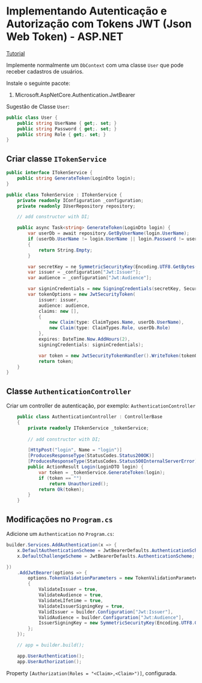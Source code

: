 # Implementando Autenticação e Autorização com Tokens JWT (Json Web Token) - ASP.NET
[Tutorial](https://www.youtube.com/watch?v=nv5xGOXZxJc)

Implemente normalmente um `DbContext` com uma classe `User` que pode receber cadastros de usuários.

Instale o seguinte pacote:

1. Microsoft.AspNetCore.Authentication.JwtBearer

Sugestão de Classe `User`:

```csharp
public class User {
    public string UserName { get;. set; }
    public string Password { get;. set; }
    public string Role { get;. set; }
}
```

## Criar classe `ITokenService`

```csharp
public interface ITokenService {
    public string GenerateToken(LoginDto login);
}

public class TokenService : ITokenService {
    private readonly IConfiguration _configuration;
    private readonly IUserRepository repository;

    // add constructor with DI;

    public async Task<string> GenerateToken(LoginDto login) {
        var userDb = await repository.GetByUserName(login.UserName);
        if (userDb.UserName != login.UserName || login.Password != userDb.Password)
        {
            return String.Empty;
        }

        var secretKey = ne SymmetricSecurityKey(Encoding.UTF8.GetBytes(_configuration["Jwt:Key"] ?? string.Empty));
        var issuer = _configuration["Jwt:Issuer"];
        var audience = _configuration["Jwt:Audience"];

        var signinCredentials = new SigningCredentials(secretKey, SecurityAlgorithms.HmacSha256);
        var tokenOptions = new JwtSecurityToken(
            issuer: issuer,
            audience: audience,
            claims: new [],
            {
                new Claim(type: ClaimTypes.Name, userDb.UserName),
                new Claim(type: ClaimTypes.Role, userDb.Role)
            },
            expires: DateTime.Now.AddHours(2),
            signingCredentials: signinCredentials);

            var token = new JwtSecurityTokenHandler().WriteToken(tokenOptions);
            return token;
    }    
}
```

## Classe `AuthenticationController`

Criar um controller de autenticação, por exemplo: `AuthenticationController`

```csharp
    public class AuthenticationController : ControllerBase
    {
        private readonly ITokenService _tokenService;
        
        // add constructor with DI;

        [HttpPost("login", Name = "login")]
        [ProducesResponseType(StatusCodes.Status200OK)]
        [ProducesResponseType(StatusCodes.Status500InternalServerError)]
        public ActionResult Login(LoginDTO login) {
            var token = _tokenService.GenerateToken(login);
            if (token == "")
                return Unauthorized();
            return Ok(token);
        }
    }
```

## Modificações no `Program.cs`

Adicione um `Authentication` no `Program.cs`:

```csharp
builder.Services.AddAuthentication(x => {
    x.DefaultAuthenticationScheme = JwtBearerDefaults.AuthenticationScheme;
    x.DefaultChallengeScheme = JwtBearerDefaults.AuthenticationScheme;

})
    .AddJwtBearer(options => {
        options.TokenValidationParameters = new TokenValidationParameters
        {
            ValidateIssuer = true,
            ValidateAudience = true,
            ValidateLIfetime = true,
            ValidateIssuerSigningKey = true,
            ValidIssuer = builder.Configuration["Jwt:Issuer"],
            ValidAudience = builder.Configuration["Jwt:Audience"],
            IssuerSigningKey = new SymmetricSecurityKey(Encoding.UTF8.GetBytes(builder.Configuration["Jwt:Key"]))
        };
    });

    // app = builder.build();

    app.UserAuthentication();
    app.UserAuthorization();
```

Property `[Authorization(Roles = "<Claim>,<Claim>")]`, configurada.